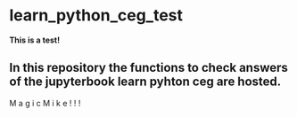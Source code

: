 # learn_python_ceg_test

**This is a test!**

In this repository the functions to check answers of the jupyterbook learn pyhton ceg are hosted. 
---
M a g i c   M i k e ! ! ! 
